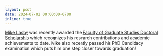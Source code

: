```yaml
---
layout: post
date: 2024-07-02 00:00:00-0700
inline: true
---
```


[Mike Lasby](/labmembers/) was recently awarded the [Faculty of Graduate Studies Doctoral Scholarship](https://iac01.ucalgary.ca/FGSA/Public/SpecificAward.aspx?AwardID=6432) which recognizes his research contributions and academic achievements to date. Mike also recently passed his PhD Candidacy examination which puts him one step closer towards graduation!
